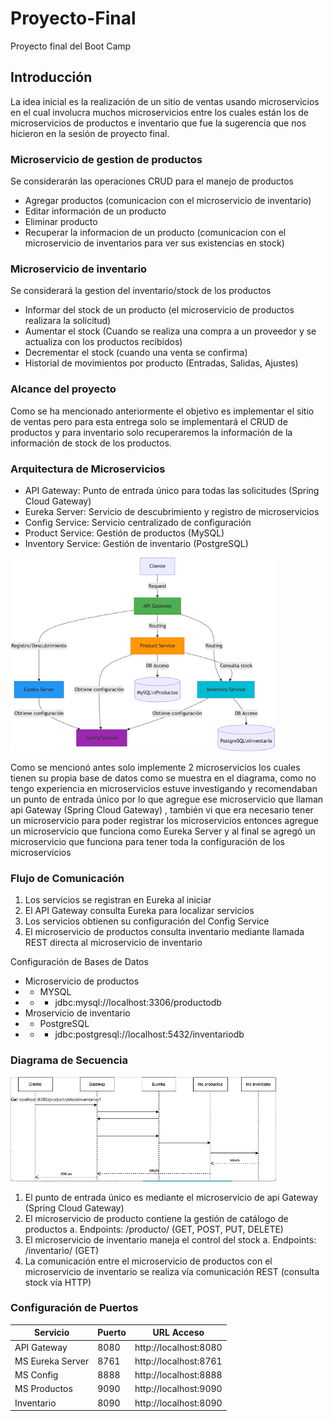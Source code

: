 # Proyecto-Final
Proyecto final del Boot Camp

## Introducción

La idea inicial es la realización de un sitio de ventas usando microservicios en el cual involucra muchos microservicios 
entre los cuales están los de microservicios de productos e inventario que fue la sugerencia que nos hicieron en la sesión de proyecto final.

### Microservicio de gestion de productos

Se considerarán las operaciones CRUD para el manejo de productos
- Agregar productos (comunicacion con el microservicio de inventario)
- Editar información de un producto
- Eliminar producto 
- Recuperar la informacion de un producto (comunicacion con el microservicio de inventarios para ver sus existencias en stock)

### Microservicio de inventario

Se considerará la gestion del inventario/stock de los productos
 - Informar del stock de un producto (el microservicio de productos realizara la solicitud)
 - Aumentar el stock (Cuando se realiza una compra a un proveedor y se actualiza con los productos recibidos)
 - Decrementar el stock (cuando una venta se confirma)
 - Historial de movimientos por producto (Entradas, Salidas, Ajustes)

### Alcance del proyecto

Como se ha mencionado anteriormente el objetivo es implementar el sitio de ventas pero para esta entrega solo se implementará 
el CRUD de productos y para inventario solo recuperaremos la información de la información de stock de los productos.

### Arquitectura de Microservicios
 -	API Gateway: Punto de entrada único para todas las solicitudes (Spring Cloud Gateway)
 - Eureka Server: Servicio de descubrimiento y registro de microservicios
 - Config Service: Servicio centralizado de configuración
 - Product Service: Gestión de productos (MySQL)
 - Inventory Service: Gestión de inventario (PostgreSQL)


![img.png](img.png)

Como se mencionó antes solo implemente 2 microservicios los cuales tienen su propia base de datos como se muestra en el
diagrama, como no tengo experiencia en microservicios estuve investigando y recomendaban un punto de entrada único por 
lo que agregue ese microservicio que llaman api Gateway (Spring Cloud Gateway) , también vi que era necesario tener un 
microservicio para poder registrar los microservicios entonces agregue  un microservicio que funciona como Eureka Server 
y al final se agregó un microservicio que funciona para tener toda la configuración de los microservicios

### Flujo de Comunicación
1.	Los servicios se registran en Eureka al iniciar
2.	El API Gateway consulta Eureka para localizar servicios
3.	Los servicios obtienen su configuración del Config Service
4.	El microservicio de productos consulta inventario mediante llamada REST directa al microservicio de inventario

Configuración de Bases de Datos
 - Microservicio de productos
 - - MYSQL
 - - - jdbc:mysql://localhost:3306/productodb
 - Mroservicio de inventario
 - - PostgreSQL
 - - - jdbc:postgresql://localhost:5432/inventariodb



### Diagrama de Secuencia
![img_1.png](img_1.png)

1.	El punto de entrada único es mediante el microservicio de api Gateway (Spring Cloud Gateway)
2.	El microservicio de producto contiene la gestión de catálogo de productos
      a.	Endpoints: /producto/ (GET, POST, PUT, DELETE)
3.	El microservicio de inventario maneja el control del stock
      a.	Endpoints: /inventario/ (GET)
4.	La comunicación entre el microservicio de productos con el microservicio de inventario se realiza vía comunicación REST (consulta stock vía HTTP)

### Configuración de Puertos
|Servicio	|Puerto	|URL Acceso  |
|-----------|-------|------------|
|API Gateway	|8080	|http://localhost:8080|
|MS Eureka Server 	|8761	|http://localhost:8761|
|MS Config	|8888	|http://localhost:8888|
|MS Productos	|9090	|http://localhost:9090|
|Inventario	|8090	|http://localhost:8090|


